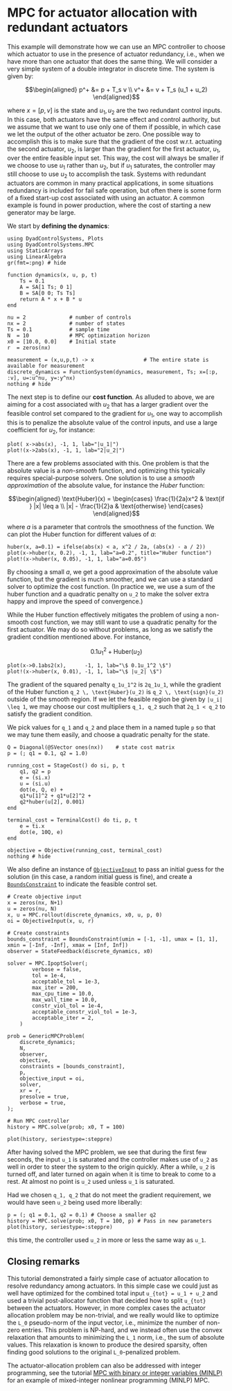 # MPC for actuator allocation with redundant actuators

This example will demonstrate how we can use an MPC controller to choose which actuator to use in the presence of actuator redundancy, i.e., when we have more than one actuator that does the same thing. We will consider a very simple system of a double integrator in discrete time. The system is given by:
```math
\begin{aligned}
p^+ &= p + T_s v \\
v^+ &= v + T_s (u_1 + u_2)
\end{aligned}
```
where $x = [p, v]$ is the state and $u_1, u_2$ are the two redundant control inputs. In this case, both actuators have the same effect and control authority, but we assume that we want to use only one of them if possible, in which case we let the output of the other actuator be zero. One possible way to accomplish this is to make sure that the gradient of the cost w.r.t. actuating the second actuator, $u_2$, is larger than the gradient for the first actuator, $u_1$, over the entire feasible input set. This way, the cost will always be smaller if we choose to use $u_1$ rather than $u_2$, but if $u_1$ saturates, the controller may still choose to use $u_2$ to accomplish the task. Systems with redundant actuators are common in many practical applications, in some situations redundancy is included for fail safe operation, but often there is some form of a fixed start-up cost associated with using an actuator. A common example is found in power production, where the cost of starting a new generator may be large.

We start by **defining the dynamics**:
```@example REDUNDANT_CONTROL
using DyadControlSystems, Plots
using DyadControlSystems.MPC
using StaticArrays
using LinearAlgebra
gr(fmt=:png) # hide

function dynamics(x, u, p, t)
    Ts = 0.1
    A = SA[1 Ts; 0 1]
    B = SA[0 0; Ts Ts]
    return A * x + B * u
end

nu = 2              # number of controls
nx = 2              # number of states
Ts = 0.1            # sample time
N  = 10             # MPC optimization horizon
x0 = [10.0, 0.0]    # Initial state
r  = zeros(nx)

measurement = (x,u,p,t) -> x                # The entire state is available for measurement
discrete_dynamics = FunctionSystem(dynamics, measurement, Ts; x=[:p, :v], u=:u^nu, y=:y^nx)
nothing # hide
```
The next step is to define our **cost function**. As alluded to above, we are aiming for a cost associated with $u_2$ that has a larger gradient over the feasible control set compared to the gradient for $u_1$, one way to accomplish this is to penalize the absolute value of the control inputs, and use a large coefficient for $u_2$, for instance:
```@example REDUNDANT_CONTROL
plot( x->abs(x), -1, 1, lab="|u_1|")
plot!(x->2abs(x), -1, 1, lab="2|u_2|")
```
There are a few problems associated with this. One problem is that the absolute value is a *non-smooth* function, and optimizing this typically requires special-purpose solvers. One solution is to use a *smooth approximation* of the absolute value, for instance the *Huber* function:
```math
\begin{aligned}
\text{Huber}(x) = \begin{cases}
\frac{1}{2a}x^2 & \text{if } |x| \leq a \\
|x| - \frac{1}{2}a & \text{otherwise}
\end{cases}
\end{aligned}
```
where $a$ is a parameter that controls the smoothness of the function. We can plot the Huber function for different values of $a$:
```@example REDUNDANT_CONTROL
huber(x, a=0.1) = ifelse(abs(x) < a, x^2 / 2a, (abs(x) - a / 2))
plot(x->huber(x, 0.2), -1, 1, lab="a=0.2", title="Huber function")
plot!(x->huber(x, 0.05), -1, 1, lab="a=0.05")
```
By choosing a small $a$, we get a good approximation of the absolute value function, but the gradient is much smoother, and we can use a standard solver to optimize the cost function. (In practice we, we use a sum of the huber function and a quadratic penalty on ``u_2`` to make the solver extra happy and improve the speed of convergence.)

While the Huber function effectively mitigates the problem of using a non-smooth cost function, we may still want to use a quadratic penalty for the first actuator. We may do so without problems, as long as we satisfy the gradient condition mentioned above. For instance,
```math
0.1u_1^2 + \text{Huber}(u_2)
```
```@example REDUNDANT_CONTROL
plot(x->0.1abs2(x),      -1, 1, lab="\$ 0.1u_1^2 \$")
plot!(x->huber(x, 0.01), -1, 1, lab="\$ |u_2| \$")
```
The gradient of the squared penalty ``q_1u_1^2`` is ``2q_1u_1``, while the gradient of the Huber function ``q_2 \, \text{Huber}(u_2)`` is ``q_2 \, \text{sign}(u_2)`` outside of the smooth region. If we let the feasible region be given by ``|u_i| \leq 1``, we may choose our cost multipliers ``q_1, q_2`` such that ``2q_1 < q_2`` to satisfy the gradient condition. 

We pick values for ``q_1`` and ``q_2`` and place them in a named tuple `p` so that we may tune them easily, and choose a quadratic penalty for the state. 
```@example REDUNDANT_CONTROL
Q = Diagonal(@SVector ones(nx))    # state cost matrix
p = (; q1 = 0.1, q2 = 1.0)

running_cost = StageCost() do si, p, t
    q1, q2 = p
    e = (si.x)
    u = (si.u)
    dot(e, Q, e) + 
    q1*u[1]^2 + q1*u[2]^2 + 
    q2*huber(u[2], 0.001)
end

terminal_cost = TerminalCost() do ti, p, t
    e = ti.x
    dot(e, 10Q, e)
end

objective = Objective(running_cost, terminal_cost)
nothing # hide
```

We also define an instance of [`ObjectiveInput`](@ref) to pass an initial guess for the solution (in this case, a random initial guess is fine), and create a [`BoundsConstraint`](@ref) to indicate the feasible control set.
```@example REDUNDANT_CONTROL
# Create objective input
x = zeros(nx, N+1)
u = zeros(nu, N)
x, u = MPC.rollout(discrete_dynamics, x0, u, p, 0)
oi = ObjectiveInput(x, u, r)

# Create constraints
bounds_constraint = BoundsConstraint(umin = [-1, -1], umax = [1, 1], xmin = [-Inf, -Inf], xmax = [Inf, Inf])
observer = StateFeedback(discrete_dynamics, x0)

solver = MPC.IpoptSolver(;
        verbose = false,
        tol = 1e-4,
        acceptable_tol = 1e-3,
        max_iter = 200,
        max_cpu_time = 10.0,
        max_wall_time = 10.0,
        constr_viol_tol = 1e-4,
        acceptable_constr_viol_tol = 1e-3,
        acceptable_iter = 2,
    )

prob = GenericMPCProblem(
    discrete_dynamics;
    N,
    observer,
    objective,
    constraints = [bounds_constraint],
    p,
    objective_input = oi,
    solver,
    xr = r,
    presolve = true,
    verbose = true,
);

# Run MPC controller
history = MPC.solve(prob; x0, T = 100)

plot(history, seriestype=:steppre)
```

After having solved the MPC problem, we see that during the first few seconds, the input ``u_1`` is saturated and the controller makes use of ``u_2`` as well in order to steer the system to the origin quickly. After a while, ``u_2`` is turned off, and later turned on again when it is time to break to come to a rest. At almost no point is ``u_2`` used unless ``u_1`` is saturated. 

Had we chosen ``q_1, q_2`` that do not meet the gradient requirement, we would have seen ``u_2`` being used more liberally:
```@example REDUNDANT_CONTROL
p = (; q1 = 0.1, q2 = 0.1) # Choose a smaller q2
history = MPC.solve(prob; x0, T = 100, p) # Pass in new parameters
plot(history, seriestype=:steppre)
```
this time, the controller used ``u_2`` in more or less the same way as ``u_1``.

## Closing remarks
This tutorial demonstrated a fairly simple case of actuator allocation to resolve redundancy among actuators. In this simple case we could just as well have optimized for the combined total input ``u_{tot} = u_1 + u_2`` and used a trivial post-allocator function that decided how to split ``u_{tot}`` between the actuators. However, in more complex cases the actuator allocation problem may be non-trivial, and we really would like to optimize the ``L_0`` pseudo-norm of the input vector, i.e., minimize the number of non-zero entries. This problem is NP-hard, and we instead often use the convex relaxation that amounts to minimizing the ``L_1`` norm, i.e., the sum of absolute values. This relaxation is known to produce the desired sparsity, often finding good solutions to the original ``L_0``-penalized problem.

The actuator-allocation problem can also be addressed with integer programming, see the tutorial [MPC with binary or integer variables (MINLP)](@ref) for an example of mixed-integer nonlinear programming (MINLP) MPC.